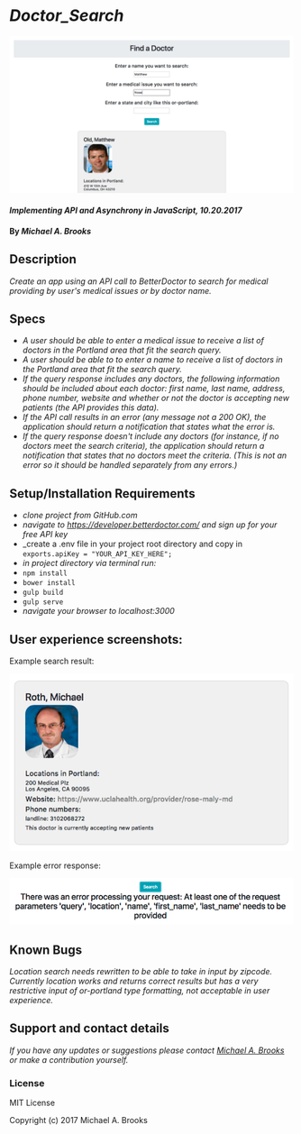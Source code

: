 # _Doctor_Search_

![alt text](/img/results.png)

#### _Implementing API and Asynchrony in JavaScript, 10.20.2017_

#### By _Michael A. Brooks_

## Description

_Create an app using an API call to BetterDoctor to search for medical providing by user's medical issues or by doctor name._

## Specs

* _A user should be able to enter a medical issue to receive a list of doctors in the Portland area that fit the search query._
* _A user should be able to to enter a name to receive a list of doctors in the Portland area that fit the search query._
* _If the query response includes any doctors, the following information should be included about each doctor: first name, last name, address, phone number, website and whether or not the doctor is accepting new patients (the API provides this data)._
* _If the API call results in an error (any message not a 200 OK), the application should return a notification that states what the error is._
* _If the query response doesn't include any doctors (for instance, if no doctors meet the search criteria), the application should return a notification that states that no doctors meet the criteria. (This is not an error so it should be handled separately from any errors.)_

## Setup/Installation Requirements

* _clone project from GitHub.com_
* _navigate to https://developer.betterdoctor.com/ and sign up for your free API key_
* _create a .env file in your project root directory and copy in
`exports.apiKey = "YOUR_API_KEY_HERE";`
* _in project directory via terminal run:_
* `npm install`
* `bower install`
* `gulp build`
* `gulp serve`
* _navigate your browser to localhost:3000_

## User experience screenshots:

Example search result:

![alt text](/img/example.png)

Example error response: 

![alt text](/img/error.png)

## Known Bugs

_Location search needs rewritten to be able to take in input by zipcode.  Currently location works and returns correct results but has a very restrictive input of or-portland type formatting, not acceptable in user experience._

## Support and contact details

_If you have any updates or suggestions please contact [Michael A. Brooks] or make a contribution yourself._

[Michael A. Brooks]: mailto:mikealphabravo1982@gmail.com

### License

MIT License

Copyright (c) 2017 Michael A. Brooks
